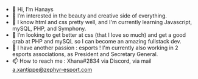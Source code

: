 - 👋 Hi, I’m Hanays
- 👀 I’m interested in the beauty and creative side of everything.
- 🌱 I know html and css pretty well, and I'm currently learning Javascript, mySQL, PHP, and Symphony.
- 💞️ I’m looking to get better at css (that I love so much) and get a good grab at PHP and mySQL so I can become an amazing fullstack dev.
- 👾 I have another passion : esports ! I'm currently also working in 2 esports associations, as President and Secretary General.
- 📫 How to reach me : Xhana#2834 via Discord, via mail a.xantippe@zephyr-esport.com

